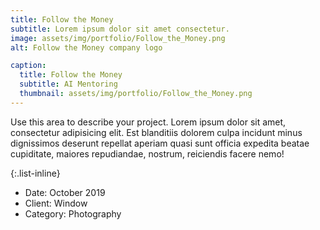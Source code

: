 ```yaml
---
title: Follow the Money
subtitle: Lorem ipsum dolor sit amet consectetur.
image: assets/img/portfolio/Follow_the_Money.png
alt: Follow the Money company logo

caption:
  title: Follow the Money
  subtitle: AI Mentoring
  thumbnail: assets/img/portfolio/Follow_the_Money.png
---
```

Use this area to describe your project. Lorem ipsum dolor sit amet, consectetur adipisicing elit. Est blanditiis dolorem culpa incidunt minus dignissimos deserunt repellat aperiam quasi sunt officia expedita beatae cupiditate, maiores repudiandae, nostrum, reiciendis facere nemo!

{:.list-inline}
- Date: October 2019
- Client: Window
- Category: Photography

